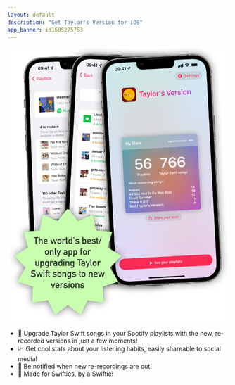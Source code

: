 ```yaml
---
layout: default
description: "Get Taylor's Version for iOS"
app_banner: id1605275753
---
```


<div class="image-hero">
    <img src="/assets/hero.png" />
</div>

<ul class="charm-points">
  <li>
    <span class="charm-point-icon">🔁</span>
    Upgrade Taylor Swift songs in your Spotify playlists with the new, re-recorded versions in just a few moments!
  </li>
  <li>
    <span class="charm-point-icon">📈</span>
    Get cool stats about your listening habits, easily shareable to social media!
  </li>
  <li>
    <span class="charm-point-icon">💌</span>
    Be notified when new re-recordings are out!
  </li>
  <li>
    <span class="charm-point-icon">🧣</span>
    Made for Swifties, by a Swiftie!
  </li>
</ul>
